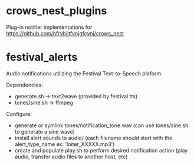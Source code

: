 # crows_nest_plugins

Plug-in notifier implementations for https://github.com/hfrvbjjtfvnjgfcvnj/crows_nest


# festival_alerts
Audio notifications utilizing the Festival Text-to-Speech plaform.

Dependencies:
- generate.sh -> text2wave (provided by festival tts)
- tones/sine.sh -> ffmpeg

Configure:
- generate or symlink tones/notification_tone.wav (can use tones/sine.sh to generate a sine wave)
- install alert sounds to audio/ (each filename should start with the alert_type_name ex: 'loiter_XXXXX.mp3')
- create and populate play.sh to perform desired notification action (play audio, transfer audio files to another host, etc)



